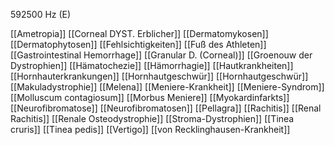 592500 Hz (E)

[[Ametropia]]
[[Corneal DYST. Erblicher]]
[[Dermatomykosen]]
[[Dermatophytosen]]
[[Fehlsichtigkeiten]]
[[Fuß des Athleten]]
[[Gastrointestinal Hemorrhage]]
[[Granular D. (Corneal)]]
[[Groenouw der Dystrophien]]
[[Hämatochezie]]
[[Hämorrhagie]]
[[Hautkrankheiten]]
[[Hornhauterkrankungen]]
[[Hornhautgeschwür]]
[[Hornhautgeschwür]]
[[Makuladystrophie]]
[[Melena]]
[[Meniere-Krankheit]]
[[Meniere-Syndrom]]
[[Molluscum contagiosum]]
[[Morbus Meniere]]
[[Myokardinfarkts]]
[[Neurofibromatose]]
[[Neurofibromatosen]]
[[Pellagra]]
[[Rachitis]]
[[Renal Rachitis]]
[[Renale Osteodystrophie]]
[[Stroma-Dystrophien]]
[[Tinea cruris]]
[[Tinea pedis]]
[[Vertigo]]
[[von Recklinghausen-Krankheit]]